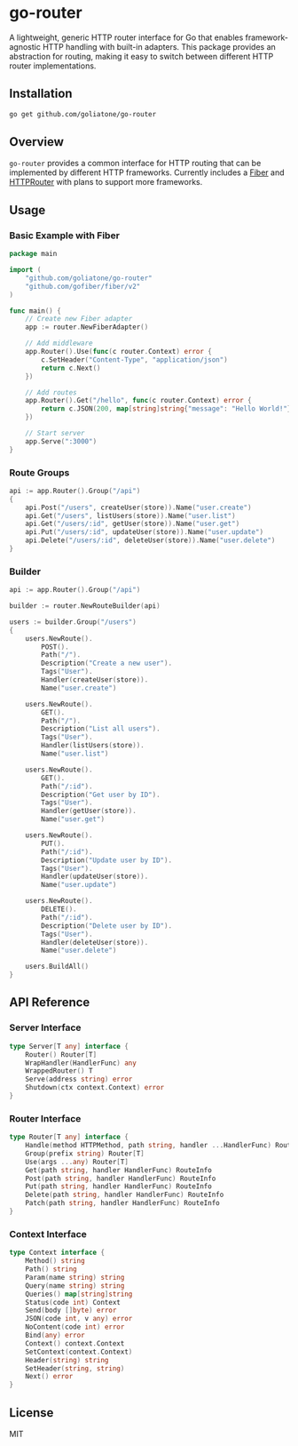 # go-router

A lightweight, generic HTTP router interface for Go that enables framework-agnostic HTTP handling with built-in adapters. This package provides an abstraction for routing, making it easy to switch between different HTTP router implementations.

## Installation

```bash
go get github.com/goliatone/go-router
```

## Overview

`go-router` provides a common interface for HTTP routing that can be implemented by different HTTP frameworks. Currently includes a [Fiber](https://github.com/gofiber/fiber) and [HTTPRouter](https://github.com/julienschmidt/httprouter)  with plans to support more frameworks.

## Usage

### Basic Example with Fiber

```go
package main

import (
    "github.com/goliatone/go-router"
    "github.com/gofiber/fiber/v2"
)

func main() {
    // Create new Fiber adapter
    app := router.NewFiberAdapter()

    // Add middleware
    app.Router().Use(func(c router.Context) error {
        c.SetHeader("Content-Type", "application/json")
        return c.Next()
    })

    // Add routes
    app.Router().Get("/hello", func(c router.Context) error {
        return c.JSON(200, map[string]string{"message": "Hello World!"})
    })

    // Start server
    app.Serve(":3000")
}
```

### Route Groups

```go
api := app.Router().Group("/api")
{
    api.Post("/users", createUser(store)).Name("user.create")
    api.Get("/users", listUsers(store)).Name("user.list")
    api.Get("/users/:id", getUser(store)).Name("user.get")
    api.Put("/users/:id", updateUser(store)).Name("user.update")
    api.Delete("/users/:id", deleteUser(store)).Name("user.delete")
}
```

### Builder

```go
api := app.Router().Group("/api")

builder := router.NewRouteBuilder(api)

users := builder.Group("/users")
{
    users.NewRoute().
        POST().
        Path("/").
        Description("Create a new user").
        Tags("User").
        Handler(createUser(store)).
        Name("user.create")

    users.NewRoute().
        GET().
        Path("/").
        Description("List all users").
        Tags("User").
        Handler(listUsers(store)).
        Name("user.list")

    users.NewRoute().
        GET().
        Path("/:id").
        Description("Get user by ID").
        Tags("User").
        Handler(getUser(store)).
        Name("user.get")

    users.NewRoute().
        PUT().
        Path("/:id").
        Description("Update user by ID").
        Tags("User").
        Handler(updateUser(store)).
        Name("user.update")

    users.NewRoute().
        DELETE().
        Path("/:id").
        Description("Delete user by ID").
        Tags("User").
        Handler(deleteUser(store)).
        Name("user.delete")

    users.BuildAll()
}
```

## API Reference

### Server Interface

```go
type Server[T any] interface {
    Router() Router[T]
    WrapHandler(HandlerFunc) any
    WrappedRouter() T
    Serve(address string) error
    Shutdown(ctx context.Context) error
}
```

### Router Interface

```go
type Router[T any] interface {
    Handle(method HTTPMethod, path string, handler ...HandlerFunc) RouteInfo
    Group(prefix string) Router[T]
    Use(args ...any) Router[T]
    Get(path string, handler HandlerFunc) RouteInfo
    Post(path string, handler HandlerFunc) RouteInfo
    Put(path string, handler HandlerFunc) RouteInfo
    Delete(path string, handler HandlerFunc) RouteInfo
    Patch(path string, handler HandlerFunc) RouteInfo
}
```

### Context Interface

```go
type Context interface {
    Method() string
    Path() string
    Param(name string) string
    Query(name string) string
    Queries() map[string]string
    Status(code int) Context
    Send(body []byte) error
    JSON(code int, v any) error
    NoContent(code int) error
    Bind(any) error
    Context() context.Context
    SetContext(context.Context)
    Header(string) string
    SetHeader(string, string)
    Next() error
}
```

## License

MIT
